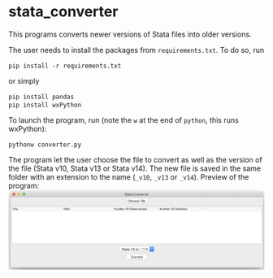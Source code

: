 # stata_converter
This programs converts newer versions of Stata files into older versions.

The user needs to install the packages from `requirements.txt`. To do so, run
```
pip install -r requirements.txt
```
or simply
```
pip install pandas
pip install wxPython
```

To launch the program, run (note the `w` at the end of `python`, this runs wxPython):
```
pythonw converter.py
```

The program let the user choose the file to convert as well as the version of the file (Stata v10, Stata v13 or Stata v14). The new file is saved in the same folder with an extension to the name (`_v10`, `_v13` or `_v14`).
Preview of the program:
![alt text](screenshot.png)
